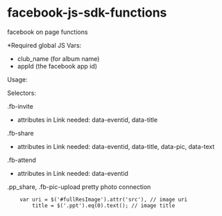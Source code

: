 facebook-js-sdk-functions
=========================

facebook on page functions

*Required global JS Vars:
- club_name (for album name)
- appId (the facebook app id)


Usage:

Selectors:

.fb-invite
- attributes in Link needed: data-eventid, data-title

.fb-share
- attributes in Link needed: data-eventid, data-title, data-pic, data-text

.fb-attend
- attributes in Link needed: data-eventid

.pp_share, .fb-pic-upload
pretty photo connection

        var uri = $('#fullResImage').attr('src'), // image uri
            title = $('.ppt').eq(0).text(); // image title
